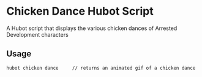 # Chicken Dance Hubot Script

A Hubot script that displays the various chicken dances of Arrested Development characters

Usage
-----
```
hubot chicken dance     // returns an animated gif of a chicken dance
```